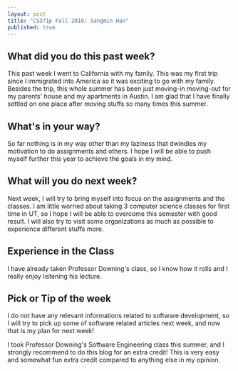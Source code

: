 ```yaml
---
layout: post
title: "CS371p Fall 2016: Sangmin Han"
published: true
---
```

## What did you do this past week?
This past week I went to California with my family. This was my first trip since I immigrated into America so it was exciting to go with my family. Besides the trip, this whole summer has been just moving-in moving-out for my parents' house and my apartments in Austin. I am glad that I have finally settled on one place after moving stuffs so many times this summer.

## What's in your way?
So far nothing is in my way other than my laziness that dwindles my motivation to do assignments and others. I hope I will be able to push myself further this year to achieve the goals in my mind.
    
## What will you do next week?
Next week, I will try to bring myself into focus on the assignments and the classes. I am little worried about taking 3 computer science classes for first time in UT, so I hope I will be able to overcome this semester with good result. I will also try to visit some organizations as much as possible to experience different stuffs more.
        
## Experience in the Class
I have already taken Professor Downing's class, so I know how it rolls and I really enjoy listening his lecture.

## Pick or Tip of the week
I do not have any relevant informations related to software development, so I will try to pick up some of software related articles next week, and now that is my plan for next week!

I took Professor Downing's Software Engineering class this summer, and I strongly recommend to do this blog for an extra credit! This is very easy and somewhat fun extra credit compared to anything else in my opinion.
